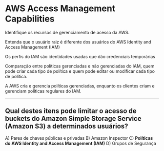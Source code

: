 # AWS Access Management Capabilities
Identifique os recursos de gerenciamento de acesso da AWS.

Entenda que o usuário raiz é diferente dos usuários do AWS Identity and Access Management (IAM)

Os perfis do IAM são identidades usadas que dão credenciais temporárias

Comparação entre políticas gerenciadas e não gerenciadas do IAM, quem pode criar cada tipo de política e quem pode editar ou modificar cada tipo de política.

A AWS cria e gerencia políticas gerenciadas, enquanto os clientes  criam e gerenciam políticas regulares do IAM.

---

## Qual destes itens pode limitar o acesso de buckets do Amazon Simple Storage Service (Amazon S3) a determinados usuários?

A) Pares de chaves públicas e privadas
B) Amazon Inspector
C) **Políticas do AWS Identity and Access Management (IAM)**
D) Grupos de Segurança

